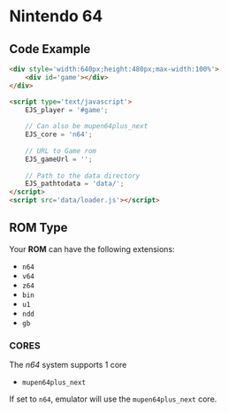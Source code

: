 # Nintendo 64

## Code Example

```html
<div style='width:640px;height:480px;max-width:100%'>
    <div id='game'></div>
</div>

<script type='text/javascript'>
    EJS_player = '#game';
    
    // Can also be mupen64plus_next
    EJS_core = 'n64';
    
    // URL to Game rom
    EJS_gameUrl = '';
    
    // Path to the data directory
    EJS_pathtodata = 'data/';
</script>
<script src='data/loader.js'></script>
```

## ROM Type

Your **ROM** can have the following extensions:
- `n64`
- `v64`
- `z64`
- `bin`
- `u1`
- `ndd`
- `gb`

### CORES

The *n64* system supports 1 core
- `mupen64plus_next`

If set to `n64`, emulator will use the `mupen64plus_next` core.

